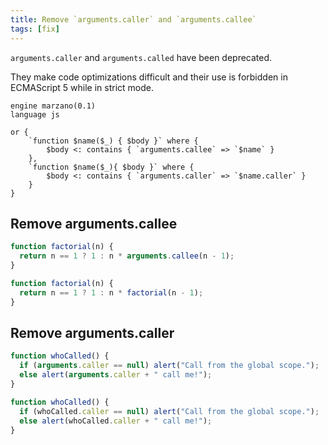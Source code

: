 ```yaml
---
title: Remove `arguments.caller` and `arguments.callee`
tags: [fix]
---
```


`arguments.caller` and `arguments.called` have been deprecated.

They make code optimizations difficult and their use is forbidden in ECMAScript 5 while in strict mode.


```grit
engine marzano(0.1)
language js

or {
	`function $name($_) { $body }` where {
		$body <: contains { `arguments.callee` => `$name` }
	},
	`function $name($_){ $body }` where {
		$body <: contains { `arguments.caller` => `$name.caller` }
	}
}
```

## Remove arguments.callee

```javascript
function factorial(n) {
  return n == 1 ? 1 : n * arguments.callee(n - 1);
}
```

```typescript
function factorial(n) {
  return n == 1 ? 1 : n * factorial(n - 1);
}
```

## Remove arguments.caller

```javascript
function whoCalled() {
  if (arguments.caller == null) alert("Call from the global scope.");
  else alert(arguments.caller + " call me!");
}
```

```typescript
function whoCalled() {
  if (whoCalled.caller == null) alert("Call from the global scope.");
  else alert(whoCalled.caller + " call me!");
}
```
